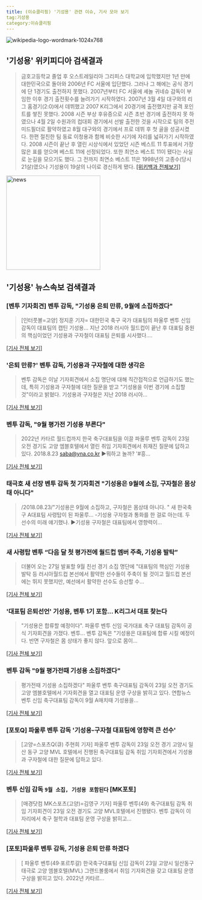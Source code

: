 ```yaml
---
title: (이슈클리핑) '기성용' 관련 이슈, 기사 모아 보기
tag:기성용
category:이슈클리핑
---
```

![wikipedia-logo-wordmark-1024x768](https://user-images.githubusercontent.com/42597476/44503234-41136a80-a6d0-11e8-9071-6fc6418eafe4.png)
## **'기성용'** 위키피디아 검색결과
>금호고등학교 졸업 후 오스트레일리아 그리피스 대학교에 입학했지만 1년 만에 대한민국으로 돌아와 2006년 FC 서울에 입단했다. 그러나 그 해에는 공식 경기에 단 1경기도 출전하지 못했다. 2007년부터 FC 서울에 셰놀 귀네슈 감독이 부임한 이후 경기 출전횟수를 늘려가기 시작하였다. 2007년 3월 4일 대구와의 리그 홈경기(2:0)에서 데뷔했고 2007 K리그에서 20경기에 출전했지만 공격 포인트를 쌓진 못했다. 2008 시즌 부상 후유증으로 시즌 초반 경기에 출전하지 못 하였으나 4월 2일 수원과의 컵대회 경기에서 선발 출전한 것을 시작으로 팀의 주전 미드필더로 활약하였고 8월 대구와의 경기에서 프로 데뷔 후 첫 골을 성공시켰다. 한편 절친한 팀 동료 이청용과 함께 비슷한 시기에 자리를 넓혀가기 시작하였다. 2008 시즌이 끝난 후 열린 시상식에서 있었던 시즌 베스트 11 투표에서 가장 많은 표를 얻으며 베스트 11에 선정되었다. 또한 최연소 베스트 11이 됐다는 사실로 눈길을 모으기도 했다. 그 전까지 최연소 베스트 11은 1998년의 고종수(당시 21살)였으나 기성용이 19살의 나이로 경신하게 됐다.
[[위키백과 전체보기]](https://ko.wikipedia.org/wiki/기성용)

<img width="250" alt="news" src="https://user-images.githubusercontent.com/42597476/44503468-74a2c480-a6d1-11e8-96ce-d3a2ce3119a1.png">

## **'기성용'** 뉴스속보 검색결과
### [벤투 기자회견] 벤투 감독, "기성용 은퇴 만류, 9월에 소집하겠다"

>[인터풋볼=고양] 정지훈 기자= 대한민국 축구 국가 대표팀의 파울루 벤투 신임 감독이 대표팀의 캡틴 기성용... 지난 2018 러시아 월드컵이 끝난 후 대표팀 중원의 핵심이었던 기성용과 구자철이 대표팀 은퇴를 시사했다....

[[기사 전체 보기]](http://www.interfootball.co.kr/news/articleView.html?idxno=235530)

### '은퇴 만류?' 벤투 감독, 기성용과 구자철에 대한 생각은

>벤투 감독은 이날 기자회견에서 소집 명단에 대해 직간접적으로 언급하기도 했는데, 특히 기성용과 구자철에 대한 질문을 받고 "기성용을 이번 경기에 소집할 것"이라고 밝혔다. 기성용과 구자철은 지난 2018 러시아...

[[기사 전체 보기]](http://www.xportsnews.com/?ac=article_view&entry_id=1011248)

### 벤투 감독, "9월 평가전 기성용 부른다"

>2022년 카타르 월드컵까지 한국 축구대표팀을 이끌 파울루 벤투 감독이 23일 오전 경기도 고양 엠블호텔에서 열린 취임 기자회견에서 취재진 질문에 답하고 있다. 2018.8.23 saba@yna.co.kr ▶뭐하고 놀까? '#흥...

[[기사 전체 보기]](http://app.yonhapnews.co.kr/YNA/Basic/SNS/r.aspx?c=PYH20180823068300013&did=1196m)

### 태극호 새 선장 벤투 감독 첫 기자회견 "기성용은 9월에 소집, 구자철은 몸상태 아니다"

>/2018.08.23/"기성용은 9월에 소집하고, 구자철은 몸상태 아니다. " 새 한국축구 A대표팀 사령탑이 된 파울루... -기성용 구자철과 통화를 한 걸로 아는데. 두 선수의 미래 얘기했나. ▶기성용 구자철은 대표팀에서 영향력이...

[[기사 전체 보기]](http://sports.chosun.com/news/ntype.htm?id=201808230100211170016038&servicedate=20180823)

### 새 사령탑 벤투 “다음 달 첫 평가전에 월드컵 멤버 주축, 기성용 발탁”

>더불어 오는 27일 발표할 9월 친선 경기 소집 명단에 "대표팀의 핵심인 기성용 발탁 등 러시아월드컵 본선에서 활약한 선수들이 주축이 될 것이고 월드컵 본선에는 뛰지 못했지만, 예선에서 활약한 선수도 승선할 수...

[[기사 전체 보기]](http://news.kbs.co.kr/news/view.do?ncd=4028470&ref=A)

### '대표팀 은퇴선언' 기성용, 벤투 1기 포함... K리그서 대표 찾는다

>"기성용은 합류할 예정이다". 파울루 벤투 신임 국가대표 축구 대표팀 감독이 공식 기자회견을 가졌다. 벤투... 벤투 감독은 "기성용은 대표팀에 합류 시킬 예정이다. 반면 구자철은 몸 상태가 좋지 않다. 앞으로 몸이...

[[기사 전체 보기]](http://www.osen.co.kr/article/G1110973485)

### 벤투 감독 "9월 평가전때 기성용 소집하겠다"

>평가전때 기성용 소집하겠다" 파울루 벤투 축구대표팀 감독이 23일 오전 경기도 고양 엠블호텔에서 기자회견을 열고 대표팀 운영 구상을 밝히고 있다. 연합뉴스 벤투 신임 축구대표팀 감독이 9월 A매치때 기성용을...

[[기사 전체 보기]](http://www.ggilbo.com/news/articleView.html?idxno=538828)

### [포토Q] 파울루 벤투 감독 '기성용-구자철 대표팀에 영향력 큰 선수'

>[고양=스포츠Q(큐) 주현희 기자]  파울루 벤투 감독이 23일 오전 경기 고양시 일산 동구 고양 MVL 호텔에서 진행된 축구대표팀 감독 취임 기자회견에서 기성용과 구자철에 대한 질문에 답하고 있다.

[[기사 전체 보기]](http://www.sportsq.co.kr/news/articleView.html?idxno=299738)

### 벤투 신임 감독 `9월 소집, 기성용 포함된다` [MK포토]

>[매경닷컴 MK스포츠(고양)=김영구 기자] 파울루 벤투(49) 축구대표팀 감독 취임 기자회견이 23일 오전 경기도 고양 MVL호텔에서 진행됐다. 벤투 감독이 이 자리에서 축구 철학과 대표팀 운영 구상을 밝히고...

[[기사 전체 보기]](http://sports.mk.co.kr/view.php?year=2018&no=529412)

### [포토]파울루 벤투 감독, 기성용 은퇴 만류 하겠다

>[ 파울루 벤투(49·포르투갈) 한국축구대표팀 신임 감독이 23일 고양시 일산동구 태극로 고양 엠블호텔(MVL) 그랜드볼룸에서 취임 기자회견을 갖고 대표팀 운영 구상을 밝히고 있다. 2022년 카타르...

[[기사 전체 보기]](http://isplus.live.joins.com/news/article/aid.asp?aid=22500359)

